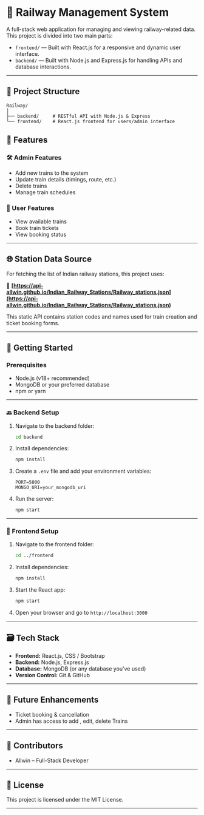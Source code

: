 # 🚆 Railway Management System

A full-stack web application for managing and viewing railway-related data. This project is divided into two main parts:

- `frontend/` — Built with React.js for a responsive and dynamic user interface.
- `backend/` — Built with Node.js and Express.js for handling APIs and database interactions.

---

## 📁 Project Structure

```
Railway/
│
├── backend/     # RESTful API with Node.js & Express
└── frontend/    # React.js frontend for users/admin interface
```
## 🔧 Features

### 🛠️ Admin Features
- Add new trains to the system
- Update train details (timings, route, etc.)
- Delete trains
- Manage train schedules

### 👤 User Features
- View available trains
- Book train tickets
- View booking status

---

## 🌐 Station Data Source

For fetching the list of Indian railway stations, this project uses:

📎 **[https://api-allwin.github.io/Indian_Railway_Stations/Railway_stations.json](https://api-allwin.github.io/Indian_Railway_Stations/Railway_stations.json)**

This static API contains station codes and names used for train creation and ticket booking forms.

---

## 🚀 Getting Started

### Prerequisites

- Node.js (v18+ recommended)
- MongoDB or your preferred database
- npm or yarn

---

### 🔙 Backend Setup

1. Navigate to the backend folder:
   ```bash
   cd backend
   
2. Install dependencies:
   ```bash
   npm install
   ```

3. Create a `.env` file and add your environment variables:
   ```
   PORT=5000
   MONGO_URI=your_mongodb_uri
   ```

4. Run the server:
   ```bash
   npm start
   ```

---

### 🎨 Frontend Setup

1. Navigate to the frontend folder:
   ```bash
   cd ../frontend
   ```

2. Install dependencies:
   ```bash
   npm install
   ```

3. Start the React app:
   ```bash
   npm start
   ```

4. Open your browser and go to `http://localhost:3000`

---

## 🗃️ Tech Stack

- **Frontend:** React.js, CSS / Bootstrap
- **Backend:** Node.js, Express.js
- **Database:** MongoDB (or any database you've used)
- **Version Control:** Git & GitHub

---

## 📌 Future Enhancements

- Ticket booking & cancellation
- Admin has access to add , edit, delete Trains

---

## 🤝 Contributors

- Allwin – Full-Stack Developer

---

## 📄 License

This project is licensed under the MIT License.

---

```
